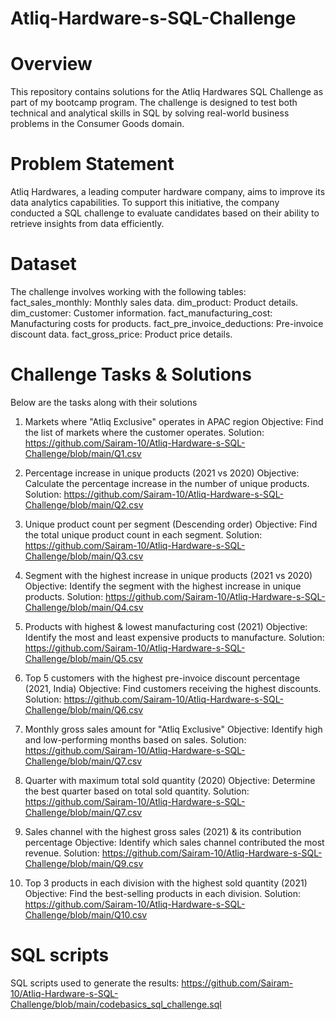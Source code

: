 # Atliq-Hardware-s-SQL-Challenge

# Overview
This repository contains solutions for the Atliq Hardwares SQL Challenge as part of my bootcamp program. The challenge is designed to test both technical and analytical skills in SQL by solving real-world business problems in the Consumer Goods domain.

# Problem Statement
Atliq Hardwares, a leading computer hardware company, aims to improve its data analytics capabilities. To support this initiative, the company conducted a SQL challenge to evaluate candidates based on their ability to retrieve insights from data efficiently.

# Dataset
The challenge involves working with the following tables:
fact_sales_monthly: Monthly sales data.
dim_product: Product details.
dim_customer: Customer information.
fact_manufacturing_cost: Manufacturing costs for products.
fact_pre_invoice_deductions: Pre-invoice discount data.
fact_gross_price: Product price details.

# Challenge Tasks & Solutions
Below are the tasks along with their solutions

1. Markets where "Atliq Exclusive" operates in APAC region 
Objective: Find the list of markets where the customer operates.
Solution: https://github.com/Sairam-10/Atliq-Hardware-s-SQL-Challenge/blob/main/Q1.csv

2. Percentage increase in unique products (2021 vs 2020) 
Objective: Calculate the percentage increase in the number of unique products.
Solution: https://github.com/Sairam-10/Atliq-Hardware-s-SQL-Challenge/blob/main/Q2.csv

3. Unique product count per segment (Descending order) 
Objective: Find the total unique product count in each segment.
Solution: https://github.com/Sairam-10/Atliq-Hardware-s-SQL-Challenge/blob/main/Q3.csv

4. Segment with the highest increase in unique products (2021 vs 2020)  
Objective: Identify the segment with the highest increase in unique products.
Solution: https://github.com/Sairam-10/Atliq-Hardware-s-SQL-Challenge/blob/main/Q4.csv

5. Products with highest & lowest manufacturing cost (2021) 
Objective: Identify the most and least expensive products to manufacture.
Solution: https://github.com/Sairam-10/Atliq-Hardware-s-SQL-Challenge/blob/main/Q5.csv

6. Top 5 customers with the highest pre-invoice discount percentage (2021, India) 
Objective: Find customers receiving the highest discounts.
Solution: https://github.com/Sairam-10/Atliq-Hardware-s-SQL-Challenge/blob/main/Q6.csv

7. Monthly gross sales amount for "Atliq Exclusive" 
Objective: Identify high and low-performing months based on sales.
Solution: https://github.com/Sairam-10/Atliq-Hardware-s-SQL-Challenge/blob/main/Q7.csv

8. Quarter with maximum total sold quantity (2020) 
Objective: Determine the best quarter based on total sold quantity.
Solution: https://github.com/Sairam-10/Atliq-Hardware-s-SQL-Challenge/blob/main/Q7.csv

9. Sales channel with the highest gross sales (2021) & its contribution percentage 
Objective: Identify which sales channel contributed the most revenue.
Solution: https://github.com/Sairam-10/Atliq-Hardware-s-SQL-Challenge/blob/main/Q9.csv

10. Top 3 products in each division with the highest sold quantity (2021) 
Objective: Find the best-selling products in each division.
Solution: https://github.com/Sairam-10/Atliq-Hardware-s-SQL-Challenge/blob/main/Q10.csv

# SQL scripts 
SQL scripts used to generate the results: https://github.com/Sairam-10/Atliq-Hardware-s-SQL-Challenge/blob/main/codebasics_sql_challenge.sql

